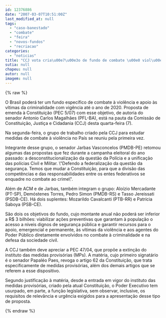 ```yaml
---
id: 12376886
date: "2007-03-07T10:51:00Z"
last_modified_at: null
tags:
  - "caso-banestado"
  - "combate"
  - "feira"
  - "novos-fundos"
  - "recriacao"
categories:
  - "noticias"
title: "CCJ vota cria\u00e7\u00e3o de fundo de combate \u00e0 viol\u00eancia nesta quarta-feira"
sutia: null
chapeu: null
autor: null
imagem: null
---
```

{% raw %}
<p><P>O Brasil poderá ter um fundo específico de combate à violência e apoio às vítimas da criminalidade com vigência até o ano de 2020. Proposta de emenda à Constituição (PEC 5/07) com esse objetivo, de autoria do senador Antonio Carlos Magalhães (PFL-BA), está na pauta da Comissão de Constituição, Justiça e Cidadania (CCJ) desta quarta-feira (7). </P></p>
<p><P>Na segunda-feira, o grupo de trabalho criado pela CCJ para estudar medidas de combate à violência no País se reuniu pela primeira vez. </P></p>
<p><P>Integrante desse grupo, o senador Jarbas Vasconcelos (PMDB-PE) retomou algumas das propostas que fez durante a campanha eleitoral do ano passado: a desconstitucionalização da questão da Polícia e a unificação das polícias Civil e Militar. \"Defendo a federalização da questão da segurança. Temos que mudar a Constituição, para que a divisão das competências e das responsabilidades entre os entes federativos se enquadre no combate ao crime\".</P></p>
<p><P>Além de ACM e de Jarbas, também integram o grupo: Aloízio Mercadante (PT-SP), Demóstenes Torres, Pedro Simon (PMDB-RS) e Tasso Jereissati (PSDB-CE). Há dois suplentes: Mozarildo Cavalcanti (PTB-RR) e Patrícia<BR>Saboya (PSB-CE). </P></p>
<p><P>São dois os objetivos do fundo, cujo montante anual não poderá ser inferior a R$ 3 bilhões: viabilizar ações preventivas que garantam à população o acesso a níveis dignos de segurança pública e garantir recursos para o apoio, emergencial e permanente, às vítimas da violência e aos agentes do Poder Público diretamente envolvidos no combate à criminalidade e na defesa da sociedade civil.</P></p>
<p><P>A CCJ também deve apreciar a PEC 47/04, que propõe a extinção do instituto das medidas provisórias (MPs). A matéria, cujo primeiro signatário é o senador Papaléo Paes, revoga o artigo 62 da Constituição, que trata especificamente de medidas provisórias, além dos demais artigos que se referem a esse dispositivo.</P></p>
<p><P>Segundo justificação à matéria, desde a entrada em vigor do instituto das medidas provisórias, criado pela atual Constituição, o Poder Executivo tem usurpado, em parte, a função legislativa, sem observar, inclusive, os requisitos de relevância e urgência exigidos para a apresentação desse tipo de proposta.</P> </p>
{% endraw %}